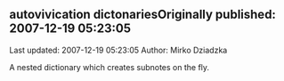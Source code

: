 ## autovivication dictonariesOriginally published: 2007-12-19 05:23:05 
Last updated: 2007-12-19 05:23:05 
Author: Mirko Dziadzka 
 
A nested dictionary which creates subnotes on the fly.